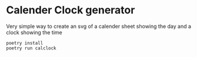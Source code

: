 # Calender Clock generator

Very simple way to create an svg of a calender sheet showing the day and a clock showing the time

```
poetry install
poetry run calclock
```